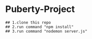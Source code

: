 # Puberty-Project

```
## 1.clone this repo
## 2.run command "npm install" 
## 3.run command "nodemon server.js"
```
